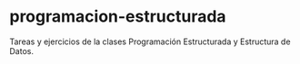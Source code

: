 # programacion-estructurada
Tareas y ejercicios de la clases Programación Estructurada y Estructura de Datos.
